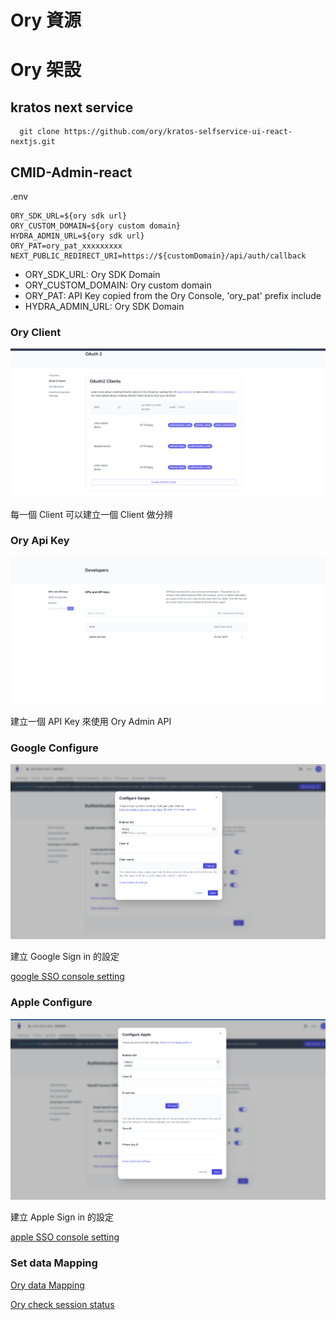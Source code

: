 # Ory 資源


# Ory 架設

## kratos next service

```
  git clone https://github.com/ory/kratos-selfservice-ui-react-nextjs.git
```

## CMID-Admin-react

.env

```
ORY_SDK_URL=${ory sdk url}
ORY_CUSTOM_DOMAIN=${ory custom domain}
HYDRA_ADMIN_URL=${ory sdk url}
ORY_PAT=ory_pat_xxxxxxxxx
NEXT_PUBLIC_REDIRECT_URI=https://${customDomain}/api/auth/callback
```

* ORY_SDK_URL: Ory SDK Domain
* ORY_CUSTOM_DOMAIN: Ory custom domain
* ORY_PAT: API Key copied from the Ory Console, 'ory_pat' prefix include
* HYDRA_ADMIN_URL: Ory SDK Domain

### Ory Client

![Ory Client](./images/ory_client_setting.png)

每一個 Client 可以建立一個 Client 做分辨

### Ory Api Key

![Ory Api Key](./images/ory_api_key.png)

建立一個 API Key 來使用 Ory Admin API

### Google Configure

![Google Configure](./images/googleconfigure.png)

建立 Google Sign in 的設定

[google SSO console setting](https://www.ory.sh/docs/kratos/social-signin/google)
### Apple Configure

![Apple Configure](./images/appleconfigure.png)

建立 Apple Sign in 的設定

[apple SSO console setting](https://www.ory.sh/docs/kratos/social-signin/apple)

### Set data Mapping

[Ory data Mapping](https://www.ory.sh/docs/kratos/social-signin/data-mapping)

[Ory check session status](https://www.ory.sh/docs/identities/sign-in/check-session-token-cookie-api)
